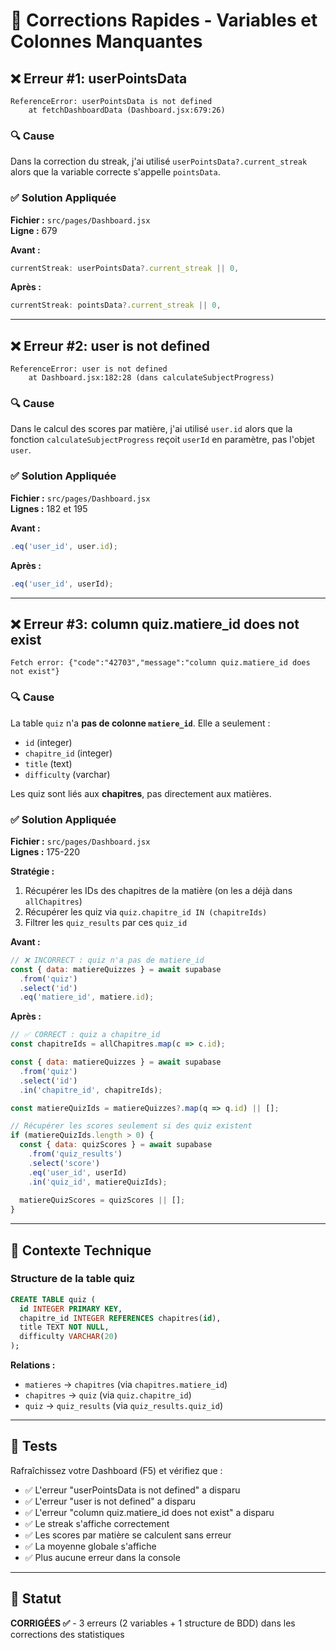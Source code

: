 # 🔧 Corrections Rapides - Variables et Colonnes Manquantes

## ❌ Erreur #1: userPointsData
```
ReferenceError: userPointsData is not defined
    at fetchDashboardData (Dashboard.jsx:679:26)
```

### 🔍 Cause
Dans la correction du streak, j'ai utilisé `userPointsData?.current_streak` alors que la variable correcte s'appelle `pointsData`.

### ✅ Solution Appliquée
**Fichier :** `src/pages/Dashboard.jsx`  
**Ligne :** 679

**Avant :**
```javascript
currentStreak: userPointsData?.current_streak || 0,
```

**Après :**
```javascript
currentStreak: pointsData?.current_streak || 0,
```

---

## ❌ Erreur #2: user is not defined
```
ReferenceError: user is not defined
    at Dashboard.jsx:182:28 (dans calculateSubjectProgress)
```

### 🔍 Cause
Dans le calcul des scores par matière, j'ai utilisé `user.id` alors que la fonction `calculateSubjectProgress` reçoit `userId` en paramètre, pas l'objet `user`.

### ✅ Solution Appliquée
**Fichier :** `src/pages/Dashboard.jsx`  
**Lignes :** 182 et 195

**Avant :**
```javascript
.eq('user_id', user.id);
```

**Après :**
```javascript
.eq('user_id', userId);
```

---

## ❌ Erreur #3: column quiz.matiere_id does not exist
```
Fetch error: {"code":"42703","message":"column quiz.matiere_id does not exist"}
```

### 🔍 Cause
La table `quiz` n'a **pas de colonne `matiere_id`**. Elle a seulement :
- `id` (integer)
- `chapitre_id` (integer)
- `title` (text)
- `difficulty` (varchar)

Les quiz sont liés aux **chapitres**, pas directement aux matières.

### ✅ Solution Appliquée
**Fichier :** `src/pages/Dashboard.jsx`  
**Lignes :** 175-220

**Stratégie :**
1. Récupérer les IDs des chapitres de la matière (on les a déjà dans `allChapitres`)
2. Récupérer les quiz via `quiz.chapitre_id IN (chapitreIds)`
3. Filtrer les `quiz_results` par ces `quiz_id`

**Avant :**
```javascript
// ❌ INCORRECT : quiz n'a pas de matiere_id
const { data: matiereQuizzes } = await supabase
  .from('quiz')
  .select('id')
  .eq('matiere_id', matiere.id);
```

**Après :**
```javascript
// ✅ CORRECT : quiz a chapitre_id
const chapitreIds = allChapitres.map(c => c.id);

const { data: matiereQuizzes } = await supabase
  .from('quiz')
  .select('id')
  .in('chapitre_id', chapitreIds);

const matiereQuizIds = matiereQuizzes?.map(q => q.id) || [];

// Récupérer les scores seulement si des quiz existent
if (matiereQuizIds.length > 0) {
  const { data: quizScores } = await supabase
    .from('quiz_results')
    .select('score')
    .eq('user_id', userId)
    .in('quiz_id', matiereQuizIds);
  
  matiereQuizScores = quizScores || [];
}
```

---

## 📝 Contexte Technique

### Structure de la table quiz
```sql
CREATE TABLE quiz (
  id INTEGER PRIMARY KEY,
  chapitre_id INTEGER REFERENCES chapitres(id),
  title TEXT NOT NULL,
  difficulty VARCHAR(20)
);
```

**Relations :**
- `matieres` → `chapitres` (via `chapitres.matiere_id`)
- `chapitres` → `quiz` (via `quiz.chapitre_id`)
- `quiz` → `quiz_results` (via `quiz_results.quiz_id`)

---

## 🧪 Tests
Rafraîchissez votre Dashboard (F5) et vérifiez que :
- ✅ L'erreur "userPointsData is not defined" a disparu
- ✅ L'erreur "user is not defined" a disparu
- ✅ L'erreur "column quiz.matiere_id does not exist" a disparu
- ✅ Le streak s'affiche correctement
- ✅ Les scores par matière se calculent sans erreur
- ✅ La moyenne globale s'affiche
- ✅ Plus aucune erreur dans la console

---

## 🎯 Statut
**CORRIGÉES ✅** - 3 erreurs (2 variables + 1 structure de BDD) dans les corrections des statistiques
